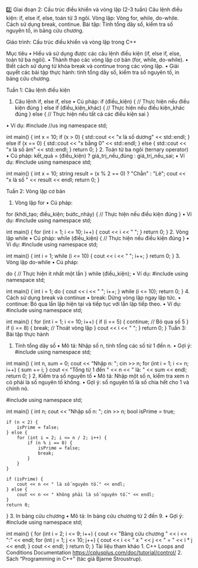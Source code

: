 2️⃣ Giai đoạn 2: Cấu trúc điều khiển và vòng lặp (2-3 tuần)
Câu lệnh điều kiện:
if, else if, else, toán tử 3 ngôi.
Vòng lặp:
Vòng for, while, do-while.
Cách sử dụng break, continue.
Bài tập:
Tính tổng dãy số, kiểm tra số nguyên tố, in bảng cửu chương.

Giáo trình: Cấu trúc điều khiển và vòng lặp trong C++

Mục tiêu
	•	Hiểu và sử dụng được các câu lệnh điều kiện (if, else if, else, toán tử ba ngôi).
	•	Thành thạo các vòng lặp cơ bản (for, while, do-while).
	•	Biết cách sử dụng từ khóa break và continue trong các vòng lặp.
	•	Giải quyết các bài tập thực hành: tính tổng dãy số, kiểm tra số nguyên tố, in bảng cửu chương.

Tuần 1: Câu lệnh điều kiện

1. Câu lệnh if, else if, else
	•	Cú pháp:
if (điều_kiện) {
    // Thực hiện nếu điều kiện đúng
} else if (điều_kiện_khác) {
    // Thực hiện nếu điều kiện_khác đúng
} else {
    // Thực hiện nếu tất cả các điều kiện sai
}

•	Ví dụ:
#include <iostream>
//us  ing namespace std;

int main() {
    int x = 10;
    if (x > 0) {
        std::cout << "x là số dương" << std::endl;
    } else if (x == 0) {
        std::cout << "x bằng 0" << std::endl;
    } else {
        std::cout << "x là số âm" << std::endl;
    }
    return 0;
}
2. Toán tử ba ngôi (ternary operator)
	•	Cú pháp:
kết_quả = (điều_kiện) ? giá_trị_nếu_đúng : giá_trị_nếu_sai;
	•	Ví dụ:
#include <iostream>
using namespace std;

int main() {
    int x = 10;
    string result = (x % 2 == 0) ? "Chẵn" : "Lẻ";
    cout << "x là số " << result << endl;
    return 0;
}

Tuần 2: Vòng lặp cơ bản

1. Vòng lặp for
	•	Cú pháp:

for (khởi_tạo; điều_kiện; bước_nhảy) {
    // Thực hiện nếu điều kiện đúng
}
	•	Ví dụ:
    #include <iostream>
using namespace std;

int main() {
    for (int i = 1; i <= 10; i++) {
        cout << i << " ";
    }
    return 0;
}
2. Vòng lặp while
	•	Cú pháp:
while (điều_kiện) {
    // Thực hiện nếu điều kiện đúng
}
	•	Ví dụ:
    #include <iostream>
using namespace std;

int main() {
    int i = 1;
    while (i <= 10) {
        cout << i << " ";
        i++;
    }
    return 0;
}
3. Vòng lặp do-while
	•	Cú pháp:

do {
    // Thực hiện ít nhất một lần
} while (điều_kiện);
	•	Ví dụ:
#include <iostream>
using namespace std;

int main() {
    int i = 1;
    do {
        cout << i << " ";
        i++;
    } while (i <= 10);
    return 0;
}
4. Cách sử dụng break và continue
	•	break: Dừng vòng lặp ngay lập tức.
	•	continue: Bỏ qua lần lặp hiện tại và tiếp tục với lần lặp tiếp theo.
	•	Ví dụ:
    #include <iostream>
using namespace std;

int main() {
    for (int i = 1; i <= 10; i++) {
        if (i == 5) {
            continue; // Bỏ qua số 5
        }
        if (i == 8) {
            break; // Thoát vòng lặp
        }
        cout << i << " ";
    }
    return 0;
}
Tuần 3: Bài tập thực hành

1. Tính tổng dãy số
	•	Mô tả: Nhập số n, tính tổng các số từ 1 đến n.
	•	Gợi ý:
#include <iostream>
using namespace std;

int main() {
    int n, sum = 0;
    cout << "Nhập n: ";
    cin >> n;
    for (int i = 1; i <= n; i++) {
        sum += i;
    }
    cout << "Tổng từ 1 đến " << n << " là: " << sum << endl;
    return 0;
}
2. Kiểm tra số nguyên tố
	•	Mô tả: Nhập một số n, kiểm tra xem n có phải là số nguyên tố không.
	•	Gợi ý: số nguyên tố là số chia hết cho 1 và chính nó.

#include <iostream>
using namespace std;

int main() {
    int n;
    cout << "Nhập số n: ";
    cin >> n;
    bool isPrime = true;

    if (n < 2) {
        isPrime = false;
    } else {
        for (int i = 2; i <= n / 2; i++) {
            if (n % i == 0) {
                isPrime = false;
                break;
            }
        }
    }

    if (isPrime) {
        cout << n << " là số nguyên tố." << endl;
    } else {
        cout << n << " không phải là số nguyên tố." << endl;
    }
    return 0;
}
3. In bảng cửu chương
	•	Mô tả: In bảng cửu chương từ 2 đến 9.
	•	Gợi ý:
#include <iostream>
using namespace std;

int main() {
    for (int i = 2; i <= 9; i++) {
        cout << "Bảng cửu chương " << i << ":" << endl;
        for (int j = 1; j <= 10; j++) {
            cout << i << " x " << j << " = " << i * j << endl;
        }
        cout << endl;
    }
    return 0;
}
Tài liệu tham khảo
	1.	C++ Loops and Conditions Documentation
    https://cplusplus.com/doc/tutorial/control/
	2.	Sách “Programming in C++” (tác giả Bjarne Stroustrup).